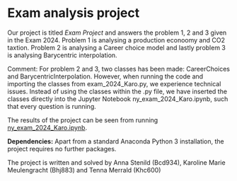 # Exam analysis project

Our project is titled *Exam Project* and answers the problem 1, 2 and 3 given in the Exam 2024. Problem 1 is analysing a production econoomy and CO2 taxtion. Problem 2 is analysing a Career choice model and lastly problem 3 is analysing Barycentric interpolation. 

Comment: For problem 2 and 3, two classes has been made: CareerChoices and BarycentricInterpolation. However, when running the code and importing the classes from exam_2024_Karo.py, we experience technical issues. Instead of using the classes within the .py file, we have inserted the classes directly into the Jupyter Notebook ny_exam_2024_Karo.ipynb, such that every question is running. 

The results of the project can be seen from running [ny_exam_2024_Karo.ipynb](examproject.ipynb).

**Dependencies:** Apart from a standard Anaconda Python 3 installation, the project requires no further packages.

The project is written and solved by Anna Stenild (Bcd934), Karoline Marie Meulengracht (Bhj883) and Tenna Merrald (Khc600)

